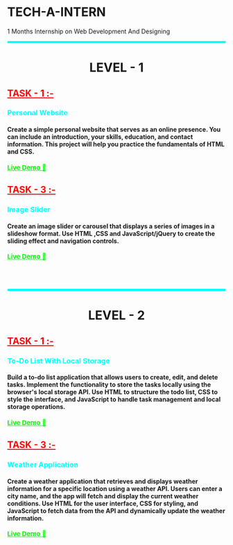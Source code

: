 # TECH-A-INTERN

1 Months Internship on Web Development And Designing

<div>
    <hr style="background-color:cyan;padding:2px; border-radius:25px;">
    <div><center><h1> LEVEL - 1</h1></center>
        <div>
            <h2><a style="color:red;" href="https://github.com/soumya3969/TAIRP/tree/main/Level_1/Portfolio" alt="task1">TASK - 1 :-</a></h2> <h3 style="color:cyan;">Personal Website</h3><h4>Create a simple personal website that serves as an online presence. You can include an introduction, your skills, education, and contact information. This project will help you practice the fundamentals of HTML and CSS.</h4>
            <a style="color:lime; font-size:15px; font-weight:700;" href="https://portfolio-git-main-soumya3969.vercel.app/" alt="task1">Live Demo 🚀</a> <br>
            <!--  -->
        </div>
        <div>
            <h2><a style="color:red;" href="https://github.com/soumya3969/TAIRP/tree/main/Level_1/Slider" alt="task1">TASK - 3 :-</a></h2> <h3 style="color:cyan;">Image Slider</h3><h4>Create an image slider or carousel that displays a series of images in a slideshow format. Use HTML ,CSS and JavaScript/jQuery to create the sliding effect and navigation controls.</h4>
            <a style="color:lime; font-size:15px; font-weight:700;" href="https://image-slider-soumya3969.netlify.app/" alt="task1">Live Demo 🚀</a>
        </div>
    </div><br><br><br><hr style="background-color:cyan;padding:2px; border-radius:25px;">
    <div><center><h1> LEVEL - 2</h1></center>
        <div>
            <h2><a style="color:red;" href="https://github.com/soumya3969/TAIRP/tree/main/Level_2/Todo%20App" alt="task1">TASK - 1 :-</a></h2> <h3 style="color:cyan;">To-Do List With Local Storage</h3><h4>Build a to-do list application that allows users to create, edit, and delete tasks. Implement the functionality to store the tasks locally using the browser's local storage API. Use HTML to structure the todo list, CSS to style the interface, and JavaScript to handle task management and local storage operations.</h4>
            <a style="color:lime; font-size:15px; font-weight:700;" href="https://todo-soumya3969.netlify.app/" alt="task1">Live Demo 🚀</a>
        </div>
        <div>
            <h2><a style="color:red;" href="https://github.com/soumya3969/TAIRP/tree/main/Level_2/Weather%20App" alt="task1">TASK - 3 :-</a></h2> <h3 style="color:cyan;">Weather Application</h3><h4>Create a weather application that retrieves and displays weather information for a specific location using a weather API. Users can enter a city name, and the app will fetch and display the current weather conditions. Use HTML for the user interface, CSS for styling, and JavaScript to fetch data from the API and dynamically update the weather information.</h4>
            <a style="color:lime; font-size:15px; font-weight:700;" href="https://weather-soumya3969.netlify.app/" alt="task1">Live Demo 🚀</a>
        </div>
    </div>
</div>







